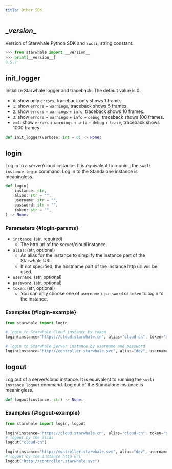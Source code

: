 ```yaml
---
title: Other SDK
---
```


## \__version__

Version of Starwhale Python SDK and `swcli`, string constant.

```python
>>> from starwhale import __version__
>>> print(__version__)
0.5.7
```

## init_logger

Initialize Starwhale logger and traceback. The default value is 0.

- `0`: show only `errors`, traceback only shows 1 frame.
- `1`: show `errors` + `warnings`, traceback shows 5 frames.
- `2`: show `errors` + `warnings` + `info`, traceback shows 10 frames.
- `3`: show `errors` + `warnings` + `info` + `debug`, traceback shows 100 frames.
- `>=4`: show `errors` + `warnings` + `info` + `debug` + `trace`, traceback shows 1000 frames.

```python
def init_logger(verbose: int = 0) -> None:
```

## login

Log in to a server/cloud instance. It is equivalent to running the `swcli instance login` command. Log in to the Standalone instance is meaningless.

```python
def login(
    instance: str,
    alias: str = "",
    username: str = "",
    password: str = "",
    token: str = "",
) -> None:
```

### Parameters {#login-params}

- `instance`: (str, required)
  - The http url of the server/cloud instance.
- `alias`: (str, optional)
  - An alias for the instance to simplify the instance part of the Starwhale URI.
  - If not specified, the hostname part of the instance http url will be used.
- `username`: (str, optional)
- `password`: (str, optional)
- `token`: (str, optional)
  - You can only choose one of `username` + `password` or `token` to login to the instance.

### Examples {#login-example}

```python
from starwhale import login

# login to Starwhale Cloud instance by token
login(instance="https://cloud.starwhale.cn", alias="cloud-cn", token="xxx")

# login to Starwhale Server instance by username and password
login(instance="http://controller.starwhale.svc", alias="dev", username="starwhale", password="abcd1234")
```

## logout

Log out of a server/cloud instance. It is equivalent to running the `swcli instance logout` command. Log out of the Standalone instance is meaningless.

```python
def logout(instance: str) -> None:
```

### Examples {#logout-example}

```python
from starwhale import login, logout

login(instance="https://cloud.starwhale.cn", alias="cloud-cn", token="xxx")
# logout by the alias
logout("cloud-cn")

login(instance="http://controller.starwhale.svc", alias="dev", username="starwhale", password="abcd1234")
# logout by the instance http url
logout("http://controller.starwhale.svc")
```
